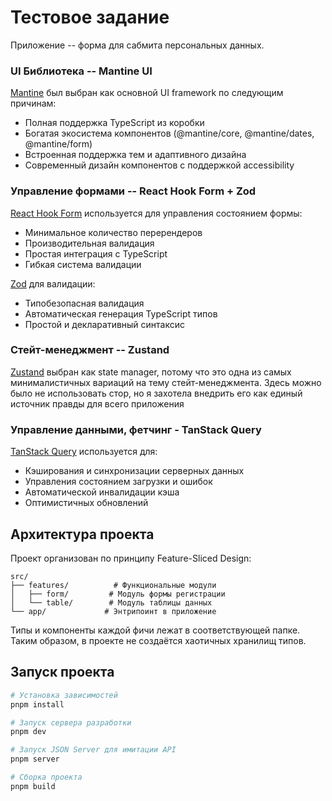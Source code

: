 # Тестовое задание

Приложение -- форма для сабмита персональных данных.

### UI Библиотека -- Mantine UI

[Mantine](https://mantine.dev/) был выбран как основной UI framework по следующим причинам:
- Полная поддержка TypeScript из коробки
- Богатая экосистема компонентов (@mantine/core, @mantine/dates, @mantine/form)
- Встроенная поддержка тем и адаптивного дизайна
- Современный дизайн компонентов с поддержкой accessibility

### Управление формами -- React Hook Form + Zod

[React Hook Form](https://react-hook-form.com/) используется для управления состоянием формы:
- Минимальное количество перерендеров
- Производительная валидация
- Простая интеграция с TypeScript
- Гибкая система валидации

[Zod](https://zod.dev/) для валидации:
- Типобезопасная валидация
- Автоматическая генерация TypeScript типов
- Простой и декларативный синтаксис

### Стейт-менеджмент -- Zustand

[Zustand](https://zustand-demo.pmnd.rs/) выбран как state manager, потому что это одна из самых минималистичных вариаций на тему стейт-менеджмента. Здесь можно было не использовать стор, но я захотела внедрить его как единый источник правды для всего приложения

### Управление данными, фетчинг - TanStack Query

[TanStack Query](https://tanstack.com/query/latest) используется для:
- Кэширования и синхронизации серверных данных
- Управления состоянием загрузки и ошибок
- Автоматической инвалидации кэша
- Оптимистичных обновлений

## Архитектура проекта

Проект организован по принципу Feature-Sliced Design:

```
src/
├── features/          # Функциональные модули
│   ├── form/         # Модуль формы регистрации
│   └── table/        # Модуль таблицы данных
└── app/             # Энтрипоинт в приложение
```

Типы и компоненты каждой фичи лежат в соответствующей папке. Таким образом, в проекте не создаётся хаотичных хранилищ типов.

## Запуск проекта

```bash
# Установка зависимостей
pnpm install

# Запуск сервера разработки
pnpm dev

# Запуск JSON Server для имитации API
pnpm server

# Сборка проекта
pnpm build
```
